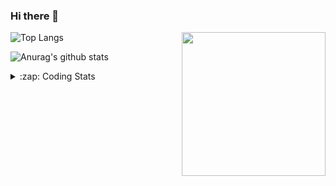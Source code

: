 ### Hi there 👋

<!--
**tao8687/tao8687** is a ✨ _special_ ✨ repository because its `README.md` (this file) appears on your GitHub profile.

Here are some ideas to get you started:

- 🔭 I’m currently working on ...
- 🌱 I’m currently learning ...
- 👯 I’m looking to collaborate on ...
- 🤔 I’m looking for help with ...
- 💬 Ask me about ...
- 📫 How to reach me: ...
- 😄 Pronouns: ...
- ⚡ Fun fact: ...
-->

<img align='right' src="https://media.giphy.com/media/M9gbBd9nbDrOTu1Mqx/giphy.gif" width="230">

![Top Langs](https://github-readme-stats.vercel.app/api/top-langs/?username=tao8687&layout=compact&title_color=23238E&text_color=A67D3D)

![Anurag's github stats](https://github-readme-stats.vercel.app/api?username=tao8687&show_icons=true&&text_color=A67D3D&title_color=23238E&show_icons=false&count_private=true&hide=stars)

<details>
  <summary>:zap: Coding Stats</summary>
  <b>
<!--START_SECTION:waka-->
```text
Week: 22 December, 2020 - 29 December, 2020

Other    6 hrs 11 mins   ████████▒░░░░░░░░░░░░░░░░   33.20 % 
C++      6 hrs           ████████░░░░░░░░░░░░░░░░░   32.21 % 
XML      2 hrs 16 mins   ███░░░░░░░░░░░░░░░░░░░░░░   12.22 % 
Python   1 hr 13 mins    █▓░░░░░░░░░░░░░░░░░░░░░░░   06.60 % 
Lua      1 hr 1 min      █▒░░░░░░░░░░░░░░░░░░░░░░░   05.49 % 
```
<!--END_SECTION:waka-->
</details>
